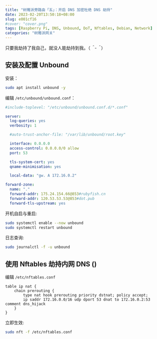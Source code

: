 ```yaml
---
title: "树莓派旁路由「五」：开启 DNS 加密杜绝 DNS 劫持"
date: 2023-02-20T13:50:18+08:00
slug: e001cf16
#cover: "cover.png"
tags: [Raspberry Pi, DNS, Unbound, DoT, Nftables, Debian, Network]
categories: "树莓派网关"
---
```


只要我劫持了我自己，就没人能劫持到我。（*＾-＾*）

<!--more-->

## 安装及配置 Unbound

安装：

```bash
sudo apt install unbound -y
```

编辑 `/etc/unbound/unbound.conf`：

```yaml
#include-toplevel: "/etc/unbound/unbound.conf.d/*.conf"

server:
  log-queries: yes
  verbosity: 1

  #auto-trust-anchor-file: "/var/lib/unbound/root.key"

  interface: 0.0.0.0
  access-control: 0.0.0.0/0 allow
  port: 53

  tls-system-cert: yes
  qname-minimisation: yes

  local-data: "gw. A 172.16.0.2"

forward-zone:
  name: "."
  forward-addr: 175.24.154.66@853#rubyfish.cn
  forward-addr: 120.53.53.53@853#dot.pub
  forward-tls-upstream: yes
```

开机自启与重启:

```bash
sudo systemctl enable --now unbound
sudo systemctl restart unbound
```

日志查询:

```bash
sudo journalctl -f -u unbound
```

## 使用 Nftables 劫持内网 DNS ()

编辑 `/etc/nftables.conf`

```caddy
table ip nat {
    chain prerouting {
        type nat hook prerouting priority dstnat; policy accept;
        ip saddr 172.16.0.0/16 udp dport 53 dnat to 172.16.0.2:53 comment dns_hijack
    }
}
```

立即生效:

```bash
sudo nft -f /etc/nftables.conf
```
